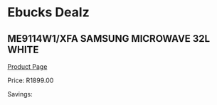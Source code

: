 
# Ebucks Dealz
## ME9114W1/XFA SAMSUNG MICROWAVE 32L WHITE
[Product Page](https://www.ebucks.com/web/shop/productSelected.do?prodId=1090125528&catId=704989856)

Price: R1899.00

Savings: 


	
